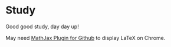 # Study

 Good good study, day day up!

 May need [MathJax Plugin for Github](https://chrome.google.com/webstore/detail/mathjax-plugin-for-github/ioemnmodlmafdkllaclgeombjnmnbima/related) to display LaTeX on Chrome.
